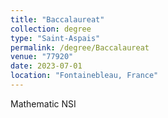 ```yaml
---
title: "Baccalaureat"
collection: degree
type: "Saint-Aspais"
permalink: /degree/Baccalaureat
venue: "77920"
date: 2023-07-01
location: "Fontainebleau, France"
---
```


Mathematic
NSI